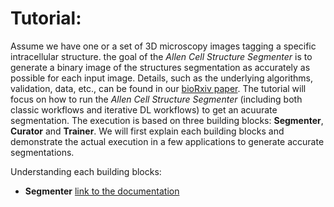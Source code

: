 # Tutorial:

Assume we have one or a set of 3D microscopy images tagging a specific intracellular structure. the goal of the *Allen Cell Structure Segmenter* is to generate a binary image of the structures segmentation as accurately as possible for each input image. Details, such as the underlying algorithms, validation, data, etc., can be found in our [bioRxiv paper](https://www.biorxiv.org/content/10.1101/491035v1). The tutorial will focus on how to run the *Allen Cell Structure Segmenter* (including both classic workflows and iterative DL workflows) to get an acuurate segmentation. The execution is based on three building blocks: **Segmenter**, **Curator** and **Trainer**. We will first explain each building blocks and demonstrate the actual execution in a few applications to generate accurate segmentations.

Understanding each building blocks:
* **Segmenter** [link to the documentation]()
